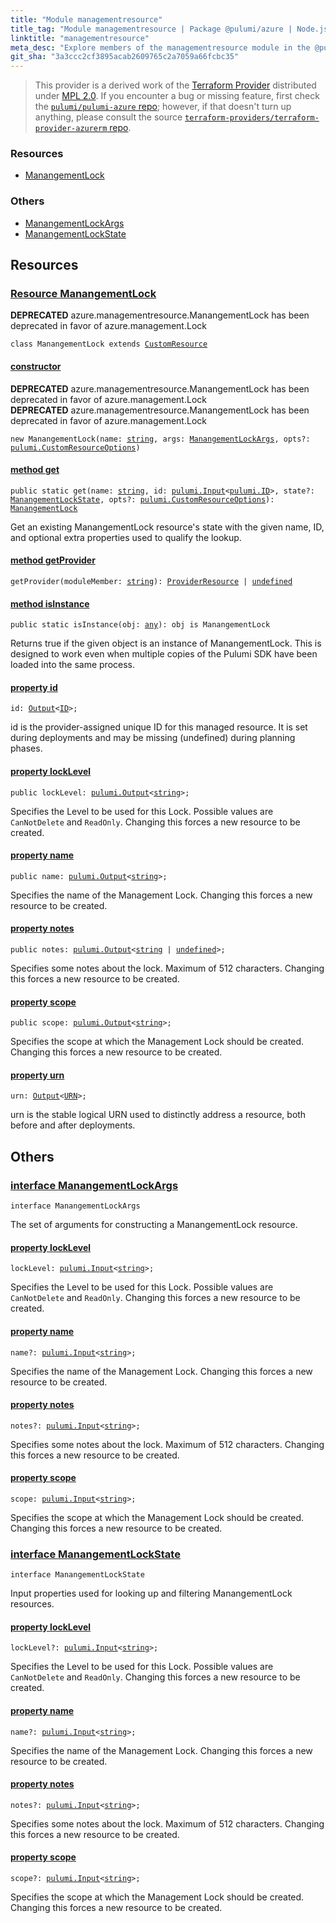 ```yaml
---
title: "Module managementresource"
title_tag: "Module managementresource | Package @pulumi/azure | Node.js SDK"
linktitle: "managementresource"
meta_desc: "Explore members of the managementresource module in the @pulumi/azure package."
git_sha: "3a3ccc2cf3895acab2609765c2a7059a66fcbc35"
---
```


<!-- WARNING: this page was generated by a tool. Do not edit it by hand. -->
<!-- To change it, please see https://github.com/pulumi/docs/tree/master/tools/tscdocgen. -->


> This provider is a derived work of the [Terraform Provider](https://github.com/terraform-providers/terraform-provider-azurerm)
> distributed under [MPL 2.0](https://www.mozilla.org/en-US/MPL/2.0/). If you encounter a bug or missing feature,
> first check the [`pulumi/pulumi-azure` repo](https://github.com/pulumi/pulumi-azure/issues); however, if that doesn't turn up anything,
> please consult the source [`terraform-providers/terraform-provider-azurerm` repo](https://github.com/terraform-providers/terraform-provider-azurerm/issues).





<h3>Resources</h3>
<ul class="api">
    <li><a href="#ManangementLock"><span class="symbol resource"></span>ManangementLock</a></li>
</ul>


<h3>Others</h3>
<ul class="api">
    <li><a href="#ManangementLockArgs"><span class="symbol api"></span>ManangementLockArgs</a></li>
    <li><a href="#ManangementLockState"><span class="symbol api"></span>ManangementLockState</a></li>
</ul>


<h2 id="resources">Resources</h2>
<h3 class="pdoc-module-header" id="ManangementLock" data-link-title="ManangementLock">
    <a href="https://github.com/pulumi/pulumi-azure/blob/3a3ccc2cf3895acab2609765c2a7059a66fcbc35/sdk/nodejs/managementresource/manangementLock.ts#L59">
        Resource <strong>ManangementLock</strong>
    </a>
</h3>

<div class="note note-deprecated">
<i class="fas fa-exclamation-triangle pr-2"></i><strong>DEPRECATED</strong>
azure.managementresource.ManangementLock has been deprecated in favor of azure.management.Lock
</div>
<pre class="highlight"><code><span class='kr'>class</span> <span class='nx'>ManangementLock</span> <span class='kr'>extends</span> <a href='/docs/reference/pkg/nodejs/pulumi/pulumi/#CustomResource'>CustomResource</a></code></pre>
<h4 class="pdoc-member-header" id="ManangementLock-constructor">
<a class="pdoc-child-name" href="https://github.com/pulumi/pulumi-azure/blob/3a3ccc2cf3895acab2609765c2a7059a66fcbc35/sdk/nodejs/managementresource/manangementLock.ts#L102"> <b>constructor</b></a>
</h4>

<div class="note note-deprecated">
<i class="fas fa-exclamation-triangle pr-2"></i><strong>DEPRECATED</strong>
azure.managementresource.ManangementLock has been deprecated in favor of azure.management.Lock
</div>

<div class="note note-deprecated">
<i class="fas fa-exclamation-triangle pr-2"></i><strong>DEPRECATED</strong>
azure.managementresource.ManangementLock has been deprecated in favor of azure.management.Lock
</div>
<pre class="highlight"><code><span class='kd'></span><span class='kd'>new</span> ManangementLock(name: <span class='kd'><a href='https://developer.mozilla.org/en-US/docs/Web/JavaScript/Reference/Global_Objects/String'>string</a></span>, args: <a href='#ManangementLockArgs'>ManangementLockArgs</a>, opts?: <a href='/docs/reference/pkg/nodejs/pulumi/pulumi/#CustomResourceOptions'>pulumi.CustomResourceOptions</a>)</code></pre>

<h4 class="pdoc-member-header" id="ManangementLock-get">
<a class="pdoc-child-name" href="https://github.com/pulumi/pulumi-azure/blob/3a3ccc2cf3895acab2609765c2a7059a66fcbc35/sdk/nodejs/managementresource/manangementLock.ts#L68">method <b>get</b></a>
</h4>


<pre class="highlight"><code><span class='kd'>public static </span>get(name: <span class='kd'><a href='https://developer.mozilla.org/en-US/docs/Web/JavaScript/Reference/Global_Objects/String'>string</a></span>, id: <a href='/docs/reference/pkg/nodejs/pulumi/pulumi/#Input'>pulumi.Input</a>&lt;<a href='/docs/reference/pkg/nodejs/pulumi/pulumi/#ID'>pulumi.ID</a>&gt;, state?: <a href='#ManangementLockState'>ManangementLockState</a>, opts?: <a href='/docs/reference/pkg/nodejs/pulumi/pulumi/#CustomResourceOptions'>pulumi.CustomResourceOptions</a>): <a href='#ManangementLock'>ManangementLock</a></code></pre>


Get an existing ManangementLock resource's state with the given name, ID, and optional extra
properties used to qualify the lookup.

<h4 class="pdoc-member-header" id="ManangementLock-getProvider">
<a class="pdoc-child-name" href="https://github.com/pulumi/pulumi-azure/blob/3a3ccc2cf3895acab2609765c2a7059a66fcbc35/sdk/nodejs/managementresource/manangementLock.ts#L59">method <b>getProvider</b></a>
</h4>


<pre class="highlight"><code><span class='kd'></span>getProvider(moduleMember: <span class='kd'><a href='https://developer.mozilla.org/en-US/docs/Web/JavaScript/Reference/Global_Objects/String'>string</a></span>): <a href='/docs/reference/pkg/nodejs/pulumi/pulumi/#ProviderResource'>ProviderResource</a> | <span class='kd'><a href='https://developer.mozilla.org/en-US/docs/Web/JavaScript/Reference/Global_Objects/undefined'>undefined</a></span></code></pre>

<h4 class="pdoc-member-header" id="ManangementLock-isInstance">
<a class="pdoc-child-name" href="https://github.com/pulumi/pulumi-azure/blob/3a3ccc2cf3895acab2609765c2a7059a66fcbc35/sdk/nodejs/managementresource/manangementLock.ts#L80">method <b>isInstance</b></a>
</h4>


<pre class="highlight"><code><span class='kd'>public static </span>isInstance(obj: <span class='kd'><a href='https://www.typescriptlang.org/docs/handbook/basic-types.html#any'>any</a></span>): obj is ManangementLock</code></pre>


Returns true if the given object is an instance of ManangementLock.  This is designed to work even
when multiple copies of the Pulumi SDK have been loaded into the same process.

<h4 class="pdoc-member-header" id="ManangementLock-id">
<a class="pdoc-child-name" href="https://github.com/pulumi/pulumi-azure/blob/3a3ccc2cf3895acab2609765c2a7059a66fcbc35/sdk/nodejs/managementresource/manangementLock.ts#L59">property <b>id</b></a>
</h4>

<pre class="highlight"><code><span class='kd'></span>id: <a href='/docs/reference/pkg/nodejs/pulumi/pulumi/#Output'>Output</a>&lt;<a href='/docs/reference/pkg/nodejs/pulumi/pulumi/#ID'>ID</a>&gt;;</code></pre>

id is the provider-assigned unique ID for this managed resource.  It is set during
deployments and may be missing (undefined) during planning phases.

<h4 class="pdoc-member-header" id="ManangementLock-lockLevel">
<a class="pdoc-child-name" href="https://github.com/pulumi/pulumi-azure/blob/3a3ccc2cf3895acab2609765c2a7059a66fcbc35/sdk/nodejs/managementresource/manangementLock.ts#L90">property <b>lockLevel</b></a>
</h4>

<pre class="highlight"><code><span class='kd'>public </span>lockLevel: <a href='/docs/reference/pkg/nodejs/pulumi/pulumi/#Output'>pulumi.Output</a>&lt;<span class='kd'><a href='https://developer.mozilla.org/en-US/docs/Web/JavaScript/Reference/Global_Objects/String'>string</a></span>&gt;;</code></pre>

Specifies the Level to be used for this Lock. Possible values are `CanNotDelete` and `ReadOnly`. Changing this forces a new resource to be created.

<h4 class="pdoc-member-header" id="ManangementLock-name">
<a class="pdoc-child-name" href="https://github.com/pulumi/pulumi-azure/blob/3a3ccc2cf3895acab2609765c2a7059a66fcbc35/sdk/nodejs/managementresource/manangementLock.ts#L94">property <b>name</b></a>
</h4>

<pre class="highlight"><code><span class='kd'>public </span>name: <a href='/docs/reference/pkg/nodejs/pulumi/pulumi/#Output'>pulumi.Output</a>&lt;<span class='kd'><a href='https://developer.mozilla.org/en-US/docs/Web/JavaScript/Reference/Global_Objects/String'>string</a></span>&gt;;</code></pre>

Specifies the name of the Management Lock. Changing this forces a new resource to be created.

<h4 class="pdoc-member-header" id="ManangementLock-notes">
<a class="pdoc-child-name" href="https://github.com/pulumi/pulumi-azure/blob/3a3ccc2cf3895acab2609765c2a7059a66fcbc35/sdk/nodejs/managementresource/manangementLock.ts#L98">property <b>notes</b></a>
</h4>

<pre class="highlight"><code><span class='kd'>public </span>notes: <a href='/docs/reference/pkg/nodejs/pulumi/pulumi/#Output'>pulumi.Output</a>&lt;<span class='kd'><a href='https://developer.mozilla.org/en-US/docs/Web/JavaScript/Reference/Global_Objects/String'>string</a></span> | <span class='kd'><a href='https://developer.mozilla.org/en-US/docs/Web/JavaScript/Reference/Global_Objects/undefined'>undefined</a></span>&gt;;</code></pre>

Specifies some notes about the lock. Maximum of 512 characters. Changing this forces a new resource to be created.

<h4 class="pdoc-member-header" id="ManangementLock-scope">
<a class="pdoc-child-name" href="https://github.com/pulumi/pulumi-azure/blob/3a3ccc2cf3895acab2609765c2a7059a66fcbc35/sdk/nodejs/managementresource/manangementLock.ts#L102">property <b>scope</b></a>
</h4>

<pre class="highlight"><code><span class='kd'>public </span>scope: <a href='/docs/reference/pkg/nodejs/pulumi/pulumi/#Output'>pulumi.Output</a>&lt;<span class='kd'><a href='https://developer.mozilla.org/en-US/docs/Web/JavaScript/Reference/Global_Objects/String'>string</a></span>&gt;;</code></pre>

Specifies the scope at which the Management Lock should be created. Changing this forces a new resource to be created.

<h4 class="pdoc-member-header" id="ManangementLock-urn">
<a class="pdoc-child-name" href="https://github.com/pulumi/pulumi-azure/blob/3a3ccc2cf3895acab2609765c2a7059a66fcbc35/sdk/nodejs/managementresource/manangementLock.ts#L59">property <b>urn</b></a>
</h4>

<pre class="highlight"><code><span class='kd'></span>urn: <a href='/docs/reference/pkg/nodejs/pulumi/pulumi/#Output'>Output</a>&lt;<a href='/docs/reference/pkg/nodejs/pulumi/pulumi/#URN'>URN</a>&gt;;</code></pre>

urn is the stable logical URN used to distinctly address a resource, both before and after
deployments.



<h2 id="apis">Others</h2>
<h3 class="pdoc-module-header" id="ManangementLockArgs" data-link-title="ManangementLockArgs">
    <a href="https://github.com/pulumi/pulumi-azure/blob/3a3ccc2cf3895acab2609765c2a7059a66fcbc35/sdk/nodejs/managementresource/manangementLock.ts#L172">
        interface <strong>ManangementLockArgs</strong>
    </a>
</h3>

<pre class="highlight"><code><span class='kr'>interface</span> <span class='nx'>ManangementLockArgs</span></code></pre>

The set of arguments for constructing a ManangementLock resource.

<h4 class="pdoc-member-header" id="ManangementLockArgs-lockLevel">
<a class="pdoc-child-name" href="https://github.com/pulumi/pulumi-azure/blob/3a3ccc2cf3895acab2609765c2a7059a66fcbc35/sdk/nodejs/managementresource/manangementLock.ts#L176">property <b>lockLevel</b></a>
</h4>

<pre class="highlight"><code><span class='kd'></span>lockLevel: <a href='/docs/reference/pkg/nodejs/pulumi/pulumi/#Input'>pulumi.Input</a>&lt;<span class='kd'><a href='https://developer.mozilla.org/en-US/docs/Web/JavaScript/Reference/Global_Objects/String'>string</a></span>&gt;;</code></pre>

Specifies the Level to be used for this Lock. Possible values are `CanNotDelete` and `ReadOnly`. Changing this forces a new resource to be created.

<h4 class="pdoc-member-header" id="ManangementLockArgs-name">
<a class="pdoc-child-name" href="https://github.com/pulumi/pulumi-azure/blob/3a3ccc2cf3895acab2609765c2a7059a66fcbc35/sdk/nodejs/managementresource/manangementLock.ts#L180">property <b>name</b></a>
</h4>

<pre class="highlight"><code><span class='kd'></span>name?: <a href='/docs/reference/pkg/nodejs/pulumi/pulumi/#Input'>pulumi.Input</a>&lt;<span class='kd'><a href='https://developer.mozilla.org/en-US/docs/Web/JavaScript/Reference/Global_Objects/String'>string</a></span>&gt;;</code></pre>

Specifies the name of the Management Lock. Changing this forces a new resource to be created.

<h4 class="pdoc-member-header" id="ManangementLockArgs-notes">
<a class="pdoc-child-name" href="https://github.com/pulumi/pulumi-azure/blob/3a3ccc2cf3895acab2609765c2a7059a66fcbc35/sdk/nodejs/managementresource/manangementLock.ts#L184">property <b>notes</b></a>
</h4>

<pre class="highlight"><code><span class='kd'></span>notes?: <a href='/docs/reference/pkg/nodejs/pulumi/pulumi/#Input'>pulumi.Input</a>&lt;<span class='kd'><a href='https://developer.mozilla.org/en-US/docs/Web/JavaScript/Reference/Global_Objects/String'>string</a></span>&gt;;</code></pre>

Specifies some notes about the lock. Maximum of 512 characters. Changing this forces a new resource to be created.

<h4 class="pdoc-member-header" id="ManangementLockArgs-scope">
<a class="pdoc-child-name" href="https://github.com/pulumi/pulumi-azure/blob/3a3ccc2cf3895acab2609765c2a7059a66fcbc35/sdk/nodejs/managementresource/manangementLock.ts#L188">property <b>scope</b></a>
</h4>

<pre class="highlight"><code><span class='kd'></span>scope: <a href='/docs/reference/pkg/nodejs/pulumi/pulumi/#Input'>pulumi.Input</a>&lt;<span class='kd'><a href='https://developer.mozilla.org/en-US/docs/Web/JavaScript/Reference/Global_Objects/String'>string</a></span>&gt;;</code></pre>

Specifies the scope at which the Management Lock should be created. Changing this forces a new resource to be created.

<h3 class="pdoc-module-header" id="ManangementLockState" data-link-title="ManangementLockState">
    <a href="https://github.com/pulumi/pulumi-azure/blob/3a3ccc2cf3895acab2609765c2a7059a66fcbc35/sdk/nodejs/managementresource/manangementLock.ts#L150">
        interface <strong>ManangementLockState</strong>
    </a>
</h3>

<pre class="highlight"><code><span class='kr'>interface</span> <span class='nx'>ManangementLockState</span></code></pre>

Input properties used for looking up and filtering ManangementLock resources.

<h4 class="pdoc-member-header" id="ManangementLockState-lockLevel">
<a class="pdoc-child-name" href="https://github.com/pulumi/pulumi-azure/blob/3a3ccc2cf3895acab2609765c2a7059a66fcbc35/sdk/nodejs/managementresource/manangementLock.ts#L154">property <b>lockLevel</b></a>
</h4>

<pre class="highlight"><code><span class='kd'></span>lockLevel?: <a href='/docs/reference/pkg/nodejs/pulumi/pulumi/#Input'>pulumi.Input</a>&lt;<span class='kd'><a href='https://developer.mozilla.org/en-US/docs/Web/JavaScript/Reference/Global_Objects/String'>string</a></span>&gt;;</code></pre>

Specifies the Level to be used for this Lock. Possible values are `CanNotDelete` and `ReadOnly`. Changing this forces a new resource to be created.

<h4 class="pdoc-member-header" id="ManangementLockState-name">
<a class="pdoc-child-name" href="https://github.com/pulumi/pulumi-azure/blob/3a3ccc2cf3895acab2609765c2a7059a66fcbc35/sdk/nodejs/managementresource/manangementLock.ts#L158">property <b>name</b></a>
</h4>

<pre class="highlight"><code><span class='kd'></span>name?: <a href='/docs/reference/pkg/nodejs/pulumi/pulumi/#Input'>pulumi.Input</a>&lt;<span class='kd'><a href='https://developer.mozilla.org/en-US/docs/Web/JavaScript/Reference/Global_Objects/String'>string</a></span>&gt;;</code></pre>

Specifies the name of the Management Lock. Changing this forces a new resource to be created.

<h4 class="pdoc-member-header" id="ManangementLockState-notes">
<a class="pdoc-child-name" href="https://github.com/pulumi/pulumi-azure/blob/3a3ccc2cf3895acab2609765c2a7059a66fcbc35/sdk/nodejs/managementresource/manangementLock.ts#L162">property <b>notes</b></a>
</h4>

<pre class="highlight"><code><span class='kd'></span>notes?: <a href='/docs/reference/pkg/nodejs/pulumi/pulumi/#Input'>pulumi.Input</a>&lt;<span class='kd'><a href='https://developer.mozilla.org/en-US/docs/Web/JavaScript/Reference/Global_Objects/String'>string</a></span>&gt;;</code></pre>

Specifies some notes about the lock. Maximum of 512 characters. Changing this forces a new resource to be created.

<h4 class="pdoc-member-header" id="ManangementLockState-scope">
<a class="pdoc-child-name" href="https://github.com/pulumi/pulumi-azure/blob/3a3ccc2cf3895acab2609765c2a7059a66fcbc35/sdk/nodejs/managementresource/manangementLock.ts#L166">property <b>scope</b></a>
</h4>

<pre class="highlight"><code><span class='kd'></span>scope?: <a href='/docs/reference/pkg/nodejs/pulumi/pulumi/#Input'>pulumi.Input</a>&lt;<span class='kd'><a href='https://developer.mozilla.org/en-US/docs/Web/JavaScript/Reference/Global_Objects/String'>string</a></span>&gt;;</code></pre>

Specifies the scope at which the Management Lock should be created. Changing this forces a new resource to be created.


